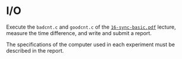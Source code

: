 # I/O

Execute the `badcnt.c` and `goodcnt.c` of the [`16-sync-basic.pdf`](https://github.com/youngyojun/snu-system-programming/blob/master/Lectures/16-sync-basic.pdf) lecture, measure the time difference, and write and submit a report.

The specifications of the computer used in each experiment must be described in the report.
